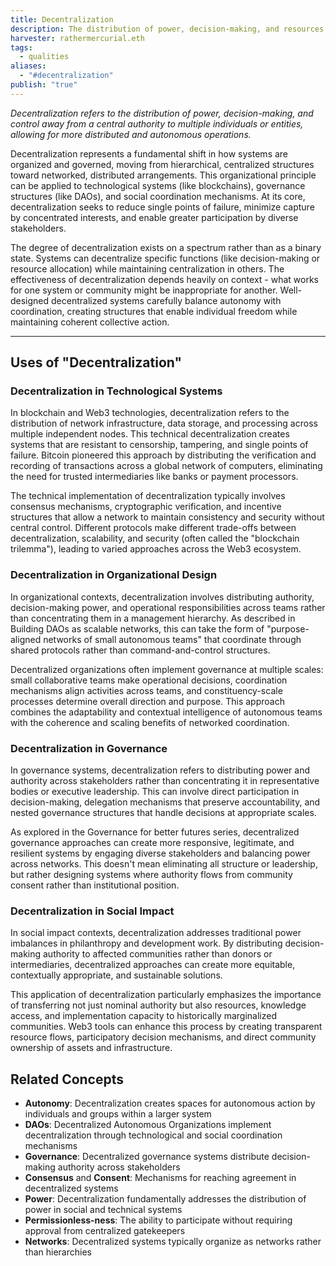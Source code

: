 ```yaml
---
title: Decentralization
description: The distribution of power, decision-making, and resources away from central authorities to networked participants, creating more resilient, transparent, and participatory systems
harvester: rathermercurial.eth
tags:
  - qualities
aliases:
  - "#decentralization"
publish: "true"
---
```


_Decentralization refers to the distribution of power, decision-making, and control away from a central authority to multiple individuals or entities, allowing for more distributed and autonomous operations._

Decentralization represents a fundamental shift in how systems are organized and governed, moving from hierarchical, centralized structures toward networked, distributed arrangements. This organizational principle can be applied to technological systems (like blockchains), governance structures (like DAOs), and social coordination mechanisms. At its core, decentralization seeks to reduce single points of failure, minimize capture by concentrated interests, and enable greater participation by diverse stakeholders.

The degree of decentralization exists on a spectrum rather than as a binary state. Systems can decentralize specific functions (like decision-making or resource allocation) while maintaining centralization in others. The effectiveness of decentralization depends heavily on context - what works for one system or community might be inappropriate for another. Well-designed decentralized systems carefully balance autonomy with coordination, creating structures that enable individual freedom while maintaining coherent collective action.

---

## Uses of "Decentralization"

### Decentralization in Technological Systems

In blockchain and Web3 technologies, decentralization refers to the distribution of network infrastructure, data storage, and processing across multiple independent nodes. This technical decentralization creates systems that are resistant to censorship, tampering, and single points of failure. Bitcoin pioneered this approach by distributing the verification and recording of transactions across a global network of computers, eliminating the need for trusted intermediaries like banks or payment processors.

The technical implementation of decentralization typically involves consensus mechanisms, cryptographic verification, and incentive structures that allow a network to maintain consistency and security without central control. Different protocols make different trade-offs between decentralization, scalability, and security (often called the "blockchain trilemma"), leading to varied approaches across the Web3 ecosystem.

### Decentralization in Organizational Design

In organizational contexts, decentralization involves distributing authority, decision-making power, and operational responsibilities across teams rather than concentrating them in a management hierarchy. As described in Building DAOs as scalable networks, this can take the form of "purpose-aligned networks of small autonomous teams" that coordinate through shared protocols rather than command-and-control structures.

Decentralized organizations often implement governance at multiple scales: small collaborative teams make operational decisions, coordination mechanisms align activities across teams, and constituency-scale processes determine overall direction and purpose. This approach combines the adaptability and contextual intelligence of autonomous teams with the coherence and scaling benefits of networked coordination.

### Decentralization in Governance

In governance systems, decentralization refers to distributing power and authority across stakeholders rather than concentrating it in representative bodies or executive leadership. This can involve direct participation in decision-making, delegation mechanisms that preserve accountability, and nested governance structures that handle decisions at appropriate scales.

As explored in the Governance for better futures series, decentralized governance approaches can create more responsive, legitimate, and resilient systems by engaging diverse stakeholders and balancing power across networks. This doesn't mean eliminating all structure or leadership, but rather designing systems where authority flows from community consent rather than institutional position.

### Decentralization in Social Impact

In social impact contexts, decentralization addresses traditional power imbalances in philanthropy and development work. By distributing decision-making authority to affected communities rather than donors or intermediaries, decentralized approaches can create more equitable, contextually appropriate, and sustainable solutions.

This application of decentralization particularly emphasizes the importance of transferring not just nominal authority but also resources, knowledge access, and implementation capacity to historically marginalized communities. Web3 tools can enhance this process by creating transparent resource flows, participatory decision mechanisms, and direct community ownership of assets and infrastructure.

## Related Concepts

- **Autonomy**: Decentralization creates spaces for autonomous action by individuals and groups within a larger system
- **DAOs**: Decentralized Autonomous Organizations implement decentralization through technological and social coordination mechanisms
- **Governance**: Decentralized governance systems distribute decision-making authority across stakeholders
- **Consensus** and **Consent**: Mechanisms for reaching agreement in decentralized systems
- **Power**: Decentralization fundamentally addresses the distribution of power in social and technical systems
- **Permissionless-ness**: The ability to participate without requiring approval from centralized gatekeepers
- **Networks**: Decentralized systems typically organize as networks rather than hierarchies